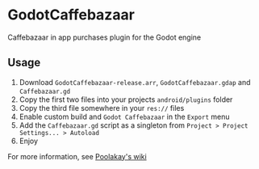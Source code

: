 # GodotCaffebazaar
Caffebazaar in app purchases plugin for the Godot engine

## Usage
1. Download `GodotCaffebazaar-release.arr`, `GodotCaffebazaar.gdap` and `Caffebazaar.gd`
2. Copy the first two files into your projects `android/plugins` folder
3. Copy the third file somewhere in your `res://` files
4. Enable custom build and `Godot Caffebazaar` in the `Export` menu
5. Add the `Caffebazaar.gd` script as a singleton from `Project > Project Settings... > Autoload`
6. Enjoy

For more information, see [Poolakay's wiki](https://github.com/cafebazaar/Poolakey/wiki)
